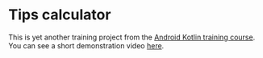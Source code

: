 # Tips calculator
 This is yet another training project from the [Android Kotlin training course](https://developer.android.com/codelabs/basic-android-kotlin-training-tip-calculator#0). 
 You can see a short demonstration video [here](https://www.tiktok.com/@georgenaumov915/video/7051282547648630021).
 
